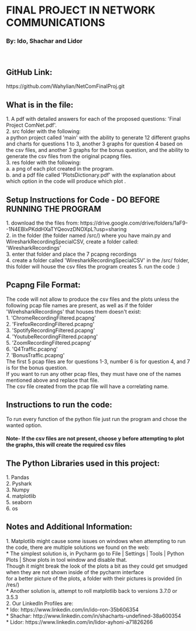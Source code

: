 <h1>FINAL PROJECT IN NETWORK COMMUNICATIONS</h1>
<h3>By: Ido, Shachar and Lidor</h3>
<br/>
<h2>GitHub Link:</h2>
https://github.com/Wahylian/NetComFinalProj.git<br/>
<h2>What is in the file:</h2>
1. A pdf with detailed answers for each of the proposed questions: 'Final Project ComNet.pdf'.<br/>
2. src folder with the following:<br/>
      a python project called 'main' with the ability to generate 12 different graphs and charts for questions 1 to 3, another 3 graphs for question 4 based on the csv files,
      and another 3 graphs for the bonus question, and the ability to generate the csv files from the original pcapng files.<br/>
3. res folder with the following:<br/>
   a. a png of each plot created in the program.<br/>
   b. and a pdf file called 'PlotsDictionary.pdf' with the explanation about which option in the code will produce which plot .<br/>

<h2>Setup Instructions for Code - DO BEFORE RUNNING THE PROGRAM</h2>
1. download the the files from: https://drive.google.com/drive/folders/1aF9--1N4EBlxPKddHXaTYQeovzDNOXpL?usp=sharing<br/>
2. in the folder (the folder named /src/) where you have main.py and WiresharkRecordingSpecialCSV, create a folder called: 'WiresharkRecordings'<br/>
3. enter that folder and place the 7 pcapng recordings<br/>
4. create a folder called 'WiresharkRecordingSpecialCSV' in the /src/ folder, this folder will house the csv files the program creates
5. run the code :)

<h2>Pcapng File Format:</h2>
The code will not allow to produce the csv files and the plots unless the following pcap file names are present, as well as if the folder 'WirehsharkRecordings' that houses them doesn't exist:<br/>
1. 'ChromeRecordingFiltered.pcapng'<br/>
2. 'FirefoxRecordingFiltered.pcapng'<br/>
3. 'SpotifyRecordingFiltered.pcapng'<br/>
4. 'YoutubeRecordingFiltered.pcapng'<br/>
5. 'ZoomRecordingFiltered.pcapng'<br/>
6. 'Q4Traffic.pcapng'<br/>
7. 'BonusTraffic.pcapng'<br/>
The first 5 pcap files are for questions 1-3, number 6 is for question 4, and 7 is for the bonus question.<br/>
If you want to run any other pcap files, they must have one of the names mentioned above and replace that file.<br/>
The csv file created from the pcap file will have a correlating name.<br/>

<h2>Instructions to run the code:</h2>
To run every function of the python file just run the program and chose the wanted option.<br/>
<h4>Note- If the csv files are not present, choose y before attempting to plot the graphs, this will create the required csv files</h4>

<h2>The Python Libraries used in this project:</h2>
1. Pandas<br/>
2. Pyshark<br/>
3. Numpy<br/>
4. matplotlib<br/>
5. seaborn<br/>
6. os<br/>

<h2>Notes and Additional Information:</h2>
1. Matplotlib might cause some issues on windows when attempting to run the code, there are multiple solutions we found on the web:<br/>
* The simplest solution is, in Pycharm go to File | Settings | Tools | Python Plots | Show plots in tool window and disable that.<br/>
   Though it might break the look of the plots a bit as they could get smudged when they are not shown inside of the pycharm interface<br/>
   for a better picture of the plots, a folder with their pictures is provided (in /res/)<br/>
* Another solution is, attempt to roll matplotlib back to versions 3.7.0 or 3.5.3 <br/>
2. Our LinkedIn Profiles are:<br/>
* Ido: https://www.linkedin.com/in/ido-ron-35b606354 <br/>
* Shachar: http://www.linkedin.com/in/shacharts-undefined-38a600354 <br/>
* Lidor: https://www.linkedin.com/in/lidor-ayhoni-a71826266 <br/>

